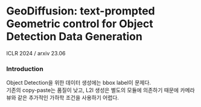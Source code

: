 GeoDiffusion: text-prompted Geometric control for Object Detection Data Generation
===
ICLR 2024 / arxiv 23.06  
####
### Introduction
Object Detection을 위한 데이터 생성에는 bbox label이 문제다.  
기존의 copy-paste는 품질이 낮고, L2I 생성은 별도의 모듈에 의존하기 때문에 카메라 뷰와 같은 추가적인 가하학 조건을 사용하기 어렵다.  
